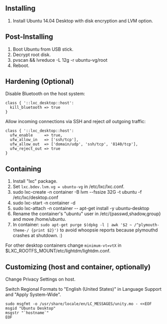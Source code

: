 Installing
----------

1. Install Ubuntu 14.04 Desktop with disk encryption and LVM option.

Post-Installing
---------------

1. Boot Ubuntu from USB stick.
2. Decrypt root disk.
3. pvscan && lvreduce -L 12g -r ubuntu-vg/root
4. Reboot.

Hardening (Optional)
--------------------

Disable Bluetooth on the host system:

    class { '::lxc_desktop::host':
      kill_bluetooth => true
    }

Allow incoming connections via SSH and reject *all* outgoing traffic:

    class { '::lxc_desktop::host':
      ufw_enable     => true,
      ufw_allow_in   => ['ssh/tcp'],
      ufw_allow_out  => ['domain/udp', 'ssh/tcp', '8140/tcp'],
      ufw_reject_out => true
    }

Containing
----------

1. Install "lxc" package.
2. Set `lxc.bdev.lvm.vg = ubuntu-vg` in /etc/lxc/lxc.conf.
4. sudo lxc-create -n container -B lvm --fssize 32G -t ubuntu -f /etc/lxc/desktop.conf
5. sudo lxc-start -n container -d
6. sudo lxc-attach -n container -- apt-get install -y ubuntu-desktop
7. Rename the container's "ubuntu" user in /etc/{passwd,shadow,group} and move /home/ubuntu.
8. In container: `sudo apt-get purge $(dpkg -l | awk '$2 ~ /^plymouth-theme-/ {print $2}')` to avoid whoopsie reports because plymouthd crashes at shutdown. :)

For other desktop containers change `minimum-vt=vtX` in $LXC\_ROOTFS\_MOUNT/etc/lightdm/lightdm.conf.

Customizing (host and container, optionally)
--------------------------------------------

Change Privacy Settings on host.

Switch Regional Formats to "English (United States)" in Language Support and "Apply System-Wide".

    sudo msgfmt -o /usr/share/locale/en/LC_MESSAGES/unity.mo - <<EOF
    msgid "Ubuntu Desktop"
    msgstr "`hostname`"
    EOF
